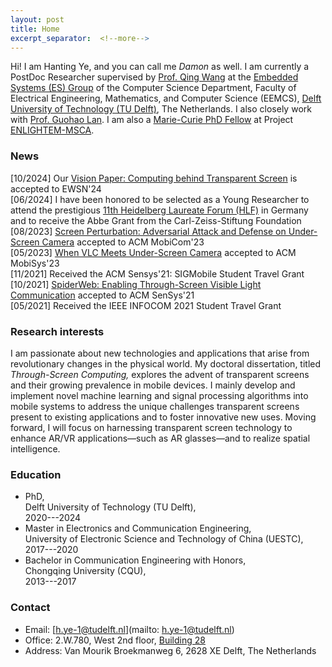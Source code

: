 ```yaml
---
layout: post
title: Home
excerpt_separator:  <!--more-->
---
```

Hi! I am Hanting Ye, and you can call me *Damon* as well. I am currently a PostDoc Researcher supervised by <a href="https://www.st.ewi.tudelft.nl/qing/" target="_blank">Prof. Qing Wang</a> at the [Embedded Systems (ES) Group](https://www.tudelft.nl/ewi/over-de-faculteit/afdelingen/software-technology/embedded-systems/) of the Computer Science Department, Faculty of Electrical Engineering, Mathematics, and Computer Science (EEMCS), [Delft University of Technology (TU Delft)](https://www.tudelft.nl/en/), The Netherlands. I also closely work with <a href="https://guohao.netlify.app/" target="_blank">Prof. Guohao Lan</a>. I am also a [Marie-Curie PhD Fellow](https://enlightem.eu/people/damon-ye/) at Project [ENLIGHTEM-MSCA](https://enlightem.eu/).



### News
[10/2024]   Our [Vision Paper: Computing behind Transparent Screen](https://hantingye.github.io/) is accepted to EWSN'24<br>
[06/2024]   I have been honored to be selected as a Young Researcher to attend the prestigious [11th Heidelberg Laureate Forum (HLF)](https://www.heidelberg-laureate-forum.org/) in Germany and to receive the Abbe Grant from the Carl-Zeiss-Stiftung Foundation<br>
[08/2023]   [Screen Perturbation: Adversarial Attack and Defense on Under-Screen Camera](https://doi.org/10.1145/3570361.3613278) accepted to ACM MobiCom'23<br>
[05/2023]   [When VLC Meets Under-Screen Camera](https://doi.org/10.1145/3581791.3596855) accepted to ACM MobiSys'23<br>
[11/2021]   Received the ACM Sensys'21: SIGMobile Student Travel Grant<br>
[10/2021]   [SpiderWeb: Enabling Through-Screen Visible Light Communication](https://dl.acm.org/doi/10.1145/3485730.3485948) accepted to ACM SenSys'21<br>
[05/2021]   Received the IEEE INFOCOM 2021 Student Travel Grant

### Research interests

I am passionate about new technologies and applications that arise from revolutionary changes in the physical world. My doctoral dissertation, titled *Through-Screen Computing,* explores the advent of transparent screens and their growing prevalence in mobile devices. I mainly develop and implement novel machine learning and signal processing algorithms into mobile systems to address the unique challenges transparent screens present to existing applications and to foster innovative new uses. Moving forward, I will focus on harnessing transparent screen technology to enhance AR/VR applications—such as AR glasses—and to realize spatial intelligence.


### Education
* PhD,  
Delft University of Technology (TU Delft),  
2020---2024
* Master in Electronics and Communication Engineering,  
University of Electronic Science and Technology of China (UESTC),  
2017---2020
* Bachelor in Communication Engineering with Honors,  
Chongqing University (CQU),  
2013---2017

### Contact

* Email: [h.ye-1@tudelft.nl](mailto: h.ye-1@tudelft.nl)
* Office: 2.W.780, West 2nd floor, [Building 28](https://iamap.tudelft.nl/poi/elektrotechniek-wiskunde-informatica/)
* Address: Van Mourik Broekmanweg 6, 2628 XE Delft, The Netherlands
